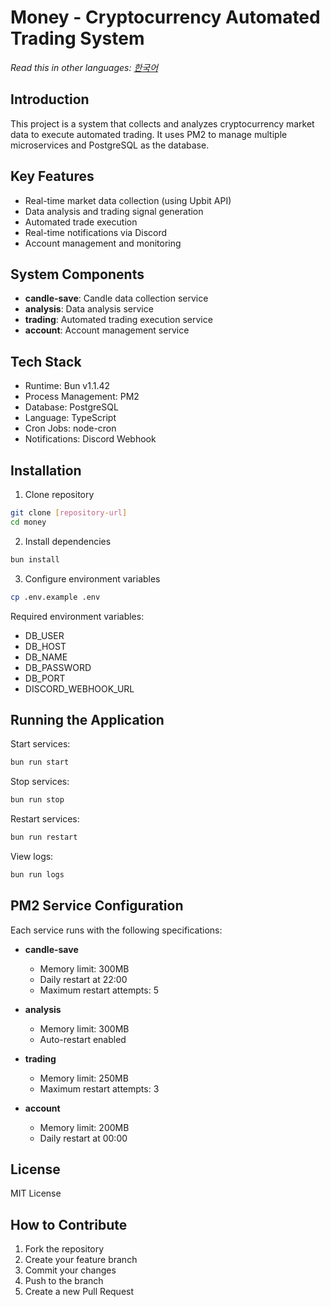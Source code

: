 # Money - Cryptocurrency Automated Trading System

*Read this in other languages: [한국어](README.ko.md)*

## Introduction
This project is a system that collects and analyzes cryptocurrency market data to execute automated trading. It uses PM2 to manage multiple microservices and PostgreSQL as the database.

## Key Features
- Real-time market data collection (using Upbit API)
- Data analysis and trading signal generation
- Automated trade execution
- Real-time notifications via Discord
- Account management and monitoring

## System Components
- **candle-save**: Candle data collection service
- **analysis**: Data analysis service
- **trading**: Automated trading execution service
- **account**: Account management service

## Tech Stack
- Runtime: Bun v1.1.42
- Process Management: PM2
- Database: PostgreSQL
- Language: TypeScript
- Cron Jobs: node-cron
- Notifications: Discord Webhook

## Installation

1. Clone repository
```bash
git clone [repository-url]
cd money
```

2. Install dependencies
```bash
bun install
```

3. Configure environment variables
```bash
cp .env.example .env
```
Required environment variables:
- DB_USER
- DB_HOST
- DB_NAME
- DB_PASSWORD
- DB_PORT
- DISCORD_WEBHOOK_URL

## Running the Application

Start services:
```bash
bun run start
```

Stop services:
```bash
bun run stop
```

Restart services:
```bash
bun run restart
```

View logs:
```bash
bun run logs
```

## PM2 Service Configuration
Each service runs with the following specifications:

- **candle-save**
  - Memory limit: 300MB
  - Daily restart at 22:00
  - Maximum restart attempts: 5

- **analysis**
  - Memory limit: 300MB
  - Auto-restart enabled

- **trading**
  - Memory limit: 250MB
  - Maximum restart attempts: 3

- **account**
  - Memory limit: 200MB
  - Daily restart at 00:00

## License
MIT License

## How to Contribute
1. Fork the repository
2. Create your feature branch
3. Commit your changes
4. Push to the branch
5. Create a new Pull Request
